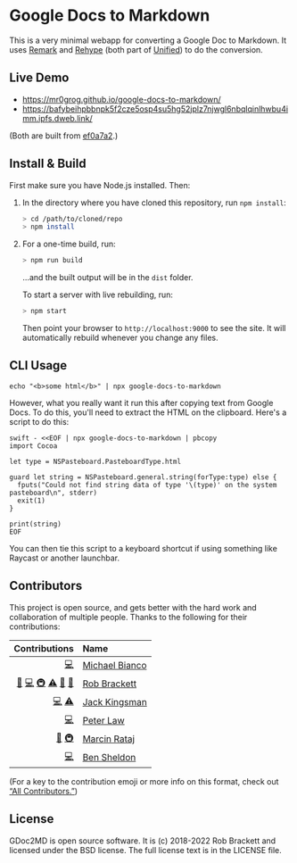 # Google Docs to Markdown

This is a very minimal webapp for converting a Google Doc to Markdown. It uses [Remark](https://github.com/remarkjs/remark) and [Rehype](https://github.com/rehypejs/rehype) (both part of [Unified](https://unifiedjs.github.io)) to do the conversion.


## Live Demo

- https://mr0grog.github.io/google-docs-to-markdown/
- https://bafybeihpbbnpk5f2cze5osp4su5hg52jplz7njwgl6nbqlqinlhwbu4imm.ipfs.dweb.link/

(Both are built from [ef0a7a2](https://github.com/Mr0grog/google-docs-to-markdown/commit/ef0a7a2458e0af1922c4a98d2abcb4c807c9616c).)


## Install & Build

First make sure you have Node.js installed. Then:

1. In the directory where you have cloned this repository, run `npm install`:

    ```sh
    > cd /path/to/cloned/repo
    > npm install
    ```

2. For a one-time build, run:

    ```sh
    > npm run build
    ```

    …and the built output will be in the `dist` folder.

    To start a server with live rebuilding, run:

    ```sh
    > npm start
    ```

    Then point your browser to `http://localhost:9000` to see the site. It will automatically rebuild whenever you change any files.


## CLI Usage

```shell
echo "<b>some html</b>" | npx google-docs-to-markdown
```

However, what you really want it run this after copying text from Google Docs. To do this, you'll need to extract the HTML
on the clipboard. Here's a script to do this:

```shell
swift - <<EOF | npx google-docs-to-markdown | pbcopy
import Cocoa

let type = NSPasteboard.PasteboardType.html

guard let string = NSPasteboard.general.string(forType:type) else {
  fputs("Could not find string data of type '\(type)' on the system pasteboard\n", stderr)
  exit(1)
}

print(string)
EOF
```

You can then tie this script to a keyboard shortcut if using something like Raycast or another launchbar.

## Contributors

This project is open source, and gets better with the hard work and collaboration of multiple people. Thanks to the following for their contributions:

<!-- ALL-CONTRIBUTORS-LIST:START -->
| Contributions | Name |
| ----: | :---- |
| [💻](# "Code")  | [Michael Bianco](https://github.com/iloveitaly) |
| [🚧](# "Maintenance") [💻](# "Code") [🚇](# "Infrastructure") [⚠️](# "Tests") [📖](# "Documentation") [👀](# "Reviewer") | [Rob Brackett](https://github.com/Mr0grog) |
| [💻](# "Code") [⚠️](# "Tests") | [Jack Kingsman](https://github.com/jkingsman) |
| [💻](# "Code") | [Peter Law](https://github.com/PeterJCLaw) |
| [📖](# "Documentation") [🚇](# "Infrastructure") | [Marcin Rataj](https://github.com/lidel) |
| [💻](# "Code") | [Ben Sheldon](https://github.com/bensheldon) |
<!-- ALL-CONTRIBUTORS-LIST:END -->

(For a key to the contribution emoji or more info on this format, check out [“All Contributors.”](https://allcontributors.org/docs/en/emoji-key))


## License

GDoc2MD is open source software. It is (c) 2018-2022 Rob Brackett and licensed under the BSD license. The full license text is in the LICENSE file.
